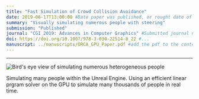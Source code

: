 ```yaml
---
title: "Fast Simulation of Crowd Collision Avoidance"
date: 2019-06-17T13:00:00 #Date paper was published, or rought date of relevance
summary: "Visually simulating numerous people with steering"
submission: "Published"
journal: "CGI 2019: Advances in Computer Graphics" #Submitted journal name
doi: https://doi.org/10.1007/978-3-030-22514-8_22 #...
manuscript: ../manuscripts/ORCA_GPU_Paper.pdf #add the pdf to the content/publications/manuscript folder and insert filename here
---
```


---

![Bird's eye view of simulating numerous heterogeneous people](../images/mixedBirdView.png)

Simulating many people within the Unreal Engine. Using an efficient linear prgram solver on the GPU to simulate many thousands of people in real time.